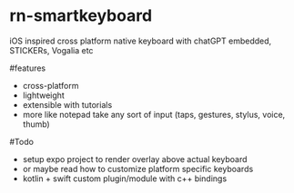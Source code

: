 # rn-smartkeyboard
iOS inspired cross platform native keyboard with chatGPT embedded, STICKERs, Vogalia etc

#features
- cross-platform
- lightweight
- extensible with tutorials
- more like notepad take any sort of input (taps, gestures, stylus, voice, thumb)

#Todo
- setup expo project to render overlay above actual keyboard
- or maybe read how to customize platform specific keyboards
- kotlin + swift custom plugin/module with c++ bindings
